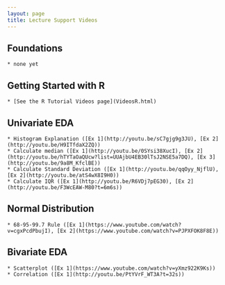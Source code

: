 ```yaml
---
layout: page
title: Lecture Support Videos
---
```


## Foundations
    * none yet

## Getting Started with R
    * [See the R Tutorial Videos page](VideosR.html)

## Univariate EDA
    * Histogram Explanation ([Ex 1](http://youtu.be/sC7gjg9g3JU), [Ex 2](http://youtu.be/H9ITfdaX2ZQ))
    * Calculate median ([Ex 1](http://youtu.be/0SYsi38XucI), [Ex 2](http://youtu.be/hTYTaOaQUcw?list=UUAjbU4EB30lTsJ2NSE5a7DQ), [Ex 3](http://youtu.be/9a8M_KfclBE))
    * Calculate Standard Deviation ([Ex 1](http://youtu.be/qqOyy_NjflU), [Ex 2](http://youtu.be/atS4wX8I9H0))
    * Calculate IQR ([Ex 1](http://youtu.be/R6VDj7pEG30), [Ex 2](http://youtu.be/F3WcEAW-M80?t=6m6s))

## Normal Distribution
    * 68-95-99.7 Rule ([Ex 1](https://www.youtube.com/watch?v=cgxPcdPbujI), [Ex 2](https://www.youtube.com/watch?v=PJPXFOK8F8E))

## Bivariate EDA
    * Scatterplot ([Ex 1](https://www.youtube.com/watch?v=yXmz922K9Ks))
    * Correlation ([Ex 1](http://youtu.be/PtYVrF_WT3A?t=32s))
